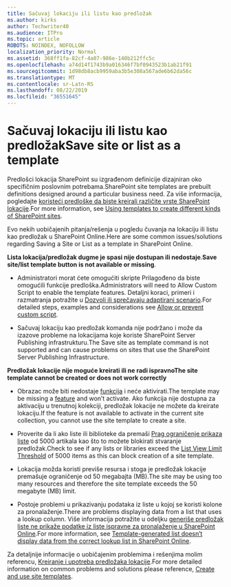 ```yaml
---
title: Sačuvaj lokaciju ili listu kao predložak
ms.author: kirks
author: Techwriter40
ms.audience: ITPro
ms.topic: article
ROBOTS: NOINDEX, NOFOLLOW
localization_priority: Normal
ms.assetid: 368ff1fa-82cf-4a07-986e-140b212ffc5c
ms.openlocfilehash: a74d14f1743b9a016346f7bf0943523b1ab21f91
ms.sourcegitcommit: 1d98db8acb9959aba3b5e308a567ade6b62da56c
ms.translationtype: MT
ms.contentlocale: sr-Latn-RS
ms.lasthandoff: 08/22/2019
ms.locfileid: "36551645"
---
```

# <a name="save-site-or-list-as-a-template"></a><span data-ttu-id="fa93b-102">Sačuvaj lokaciju ili listu kao predložak</span><span class="sxs-lookup"><span data-stu-id="fa93b-102">Save site or list as a template</span></span>

<span data-ttu-id="fa93b-103">Predlošci lokacija SharePoint su izgrađenom definicije dizajniran oko specifičnim poslovnim potrebama.</span><span class="sxs-lookup"><span data-stu-id="fa93b-103">SharePoint site templates are prebuilt definitions designed around a particular business need.</span></span> <span data-ttu-id="fa93b-104">Za više informacija, pogledajte [koristeći predloške da biste kreirali različite vrste SharePoint lokacije](https://support.office.com/article/using-templates-to-create-different-kinds-of-sharepoint-sites-449eccec-ff99-4cf3-b62e-dcfee37e8da4).</span><span class="sxs-lookup"><span data-stu-id="fa93b-104">For more information, see [Using templates to create different kinds of SharePoint sites](https://support.office.com/article/using-templates-to-create-different-kinds-of-sharepoint-sites-449eccec-ff99-4cf3-b62e-dcfee37e8da4).</span></span>

<span data-ttu-id="fa93b-105">Evo nekih uobičajenih pitanja/rešenja u pogledu čuvanja na lokaciju ili listu kao predložak u SharePoint Online.</span><span class="sxs-lookup"><span data-stu-id="fa93b-105">Here are some common issues/solutions regarding Saving a Site or List as a template in SharePoint Online.</span></span>

<span data-ttu-id="fa93b-106">**Lista lokacija/predložak dugme je spasi nije dostupan ili nedostaje**.</span><span class="sxs-lookup"><span data-stu-id="fa93b-106">**Save site/list template button is not available or missing**.</span></span> 

- <span data-ttu-id="fa93b-107">Administratori morat ćete omogućiti skripte Prilagođeno da biste omogućili funkcije predloška.</span><span class="sxs-lookup"><span data-stu-id="fa93b-107">Administrators will need to Allow Custom Script to enable the template features.</span></span> <span data-ttu-id="fa93b-108">Detaljni koraci, primeri i razmatranja potražite u [Dozvoli ili sprečavaju adaptirani scenario](https://docs.microsoft.com/sharepoint/allow-or-prevent-custom-script).</span><span class="sxs-lookup"><span data-stu-id="fa93b-108">For detailed steps, examples and considerations see [Allow or prevent custom script](https://docs.microsoft.com/sharepoint/allow-or-prevent-custom-script).</span></span>


- <span data-ttu-id="fa93b-109">Sačuvaj lokaciju kao predložak komanda nije podržano i može da izazove probleme na lokacijama koje koriste SharePoint Server Publishing infrastrukturu.</span><span class="sxs-lookup"><span data-stu-id="fa93b-109">The Save site as template command is not supported and can cause problems on sites that use the SharePoint Server Publishing Infrastructure.</span></span>


<span data-ttu-id="fa93b-110">**Predložak lokacije nije moguće kreirati ili ne radi ispravno**</span><span class="sxs-lookup"><span data-stu-id="fa93b-110">**The site template cannot be created or does not work correctly**</span></span>

- <span data-ttu-id="fa93b-111">Obrazac može biti nedostaje [funkcija](https://social.technet.microsoft.com/wiki/contents/articles/14423.sharepoint-2013-existing-features-guid.aspx) i neće aktivirati.</span><span class="sxs-lookup"><span data-stu-id="fa93b-111">The template may be missing a [feature](https://social.technet.microsoft.com/wiki/contents/articles/14423.sharepoint-2013-existing-features-guid.aspx) and won’t activate.</span></span> <span data-ttu-id="fa93b-112">Ako funkcija nije dostupna za aktivaciju u trenutnoj kolekciji, predložak lokacije ne možete da kreirate lokaciju.</span><span class="sxs-lookup"><span data-stu-id="fa93b-112">If the feature is not available to activate in the current site collection, you cannot use the site template to create a site.</span></span>


- <span data-ttu-id="fa93b-113">Proverite da li ako liste ili biblioteke da premaši [Prag ograničenje prikaza liste](https://support.office.com/article/Manage-large-lists-and-libraries-in-SharePoint-B8588DAE-9387-48C2-9248-C24122F07C59) od 5000 artikala kao što to možete blokirati stvaranje predložak.</span><span class="sxs-lookup"><span data-stu-id="fa93b-113">Check to see if any lists or libraries exceed the [List View Limit Threshold](https://support.office.com/article/Manage-large-lists-and-libraries-in-SharePoint-B8588DAE-9387-48C2-9248-C24122F07C59) of 5000 items as this can block creation of a site template.</span></span>


- <span data-ttu-id="fa93b-114">Lokacija možda koristi previše resursa i stoga je predložak lokacije premašuje ograničenje od 50 megabajta (MB).</span><span class="sxs-lookup"><span data-stu-id="fa93b-114">The site may be using too many resources and therefore the site template exceeds the 50 megabyte (MB) limit.</span></span>


- <span data-ttu-id="fa93b-115">Postoje problemi u prikazivanju podataka iz liste u kojoj se koristi kolone za pronalaženje.</span><span class="sxs-lookup"><span data-stu-id="fa93b-115">There are problems displaying data from a list that uses a lookup column.</span></span> <span data-ttu-id="fa93b-116">Više informacija potražite u odeljku [generiše predložak liste ne prikaže podatke iz liste ispravne za pronalaženje u SharePoint Online](https://support.office.com/article/template-generated-list-doesn-t-display-correct-data-for-a-column-in-sharepoint-online-20430b62-e40c-4f6f-8889-aa24e80d605a).</span><span class="sxs-lookup"><span data-stu-id="fa93b-116">For more information, see [Template-generated list doesn’t display data from the correct lookup list in SharePoint Online](https://support.office.com/article/template-generated-list-doesn-t-display-correct-data-for-a-column-in-sharepoint-online-20430b62-e40c-4f6f-8889-aa24e80d605a).</span></span>


<span data-ttu-id="fa93b-117">Za detaljnije informacije o uobičajenim problemima i rešenjima molim referencu, [Kreiranje i upotreba predložaka lokacije](https://support.office.com/article/Create-and-use-site-templates-60371B0F-00E0-4C49-A844-34759EBDD989).</span><span class="sxs-lookup"><span data-stu-id="fa93b-117">For more detailed information on common problems and solutions please reference, [Create and use site templates](https://support.office.com/article/Create-and-use-site-templates-60371B0F-00E0-4C49-A844-34759EBDD989).</span></span>

